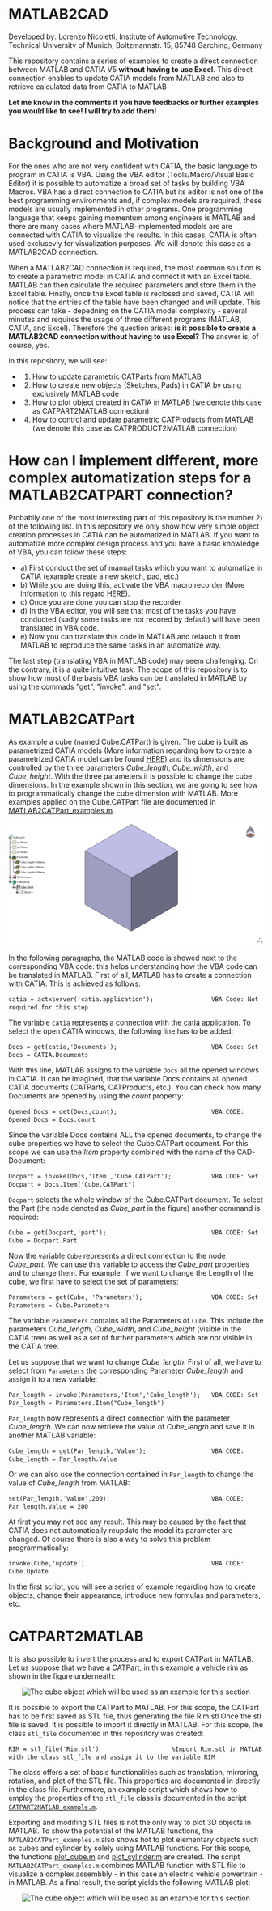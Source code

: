 # MATLAB2CAD
Developed by: Lorenzo Nicoletti, Institute of Automotive Technology, Technical University of Munich, Boltzmannstr. 15, 85748 Garching, Germany

This repository contains a series of examples to create a direct connection between MATLAB and CATIA V5 **without having to use Excel**. This direct connection enables to update CATIA models from MATLAB and also to retrieve calculated data from CATIA to MATLAB

**Let me know in the comments if you have feedbacks or further examples you would like to see! I will try to add them!**

# Background and Motivation
For the ones who are not very confident with CATIA, the basic language to program in CATIA is VBA. Using the VBA editor (Tools/Macro/Visual Basic Editor) it is possible to automatize a broad set of tasks by building VBA Macros. VBA has a direct connection to CATIA but its editor is not one of the best programming environments and, if complex models are required, these models are usually implemented in other programs. One programming language that keeps gaining momentum among engineers is MATLAB and there are many cases where MATLAB-implemented models are are connected with CATIA to visualize the results. In this cases, CATIA is often used exclusevly for visualization purposes. We will denote this case as a MATLAB2CAD connection.

When a MATLAB2CAD connection is required, the most common solution is to create a parametric model in CATIA and connect it with an Excel table. MATLAB can then calculate the required parameters and store them in the Excel table. Finally, once the Excel table is reclosed and saved, CATIA will notice that the entries of the table have been changed and will update. This process can take - depedning on the CATIA model complexity - several minutes and requires the usage of three different programs (MATLAB, CATIA, and Excel). Therefore the question arises:
**is it possible to create a MATLAB2CAD connection without having to use Excel?** The answer is, of course, yes.

In this repository, we will see: 
- 1) How to update parametric CATParts from MATLAB
- 2) How to create new objects (Sketches, Pads) in CATIA by using exclusively MATLAB code
- 3) How to plot object created in CATIA in MATLAB (we denote this case as CATPART2MATLAB connection)
- 4) How to control and update parametric CATProducts from MATLAB (we denote this case as CATPRODUCT2MATLAB connection)

# How can I implement different, more complex automatization steps for a MATLAB2CATPART connection?
Probabily one of the most interesting part of this repository is the number 2) of the following list. In this repository we only show how very simple object creation processes in CATIA can be automatized in MATLAB. If you want to automatize more complex design process and you have a basic knowledge of VBA, you can follow these steps:

- a) First conduct the set of manual tasks which you want to automatize in CATIA (example create a new sketch, pad, etc.)
- b) While you are doing this, activate the VBA macro recorder (More information to this regard [HERE](https://www.youtube.com/watch?v=kKFdi-owlXM)).
- c) Once you are done you can stop the recorder
- d) In the VBA editor, you will see that most of the tasks you have conducted (sadly some tasks are not recored by default) will have been translated in VBA code.
- e) Now you can translate this code in MATLAB and relauch it from MATLAB to reproduce the same tasks in an automatize way.

The last step (translating VBA in MATLAB code) may seem challenging. On the contrary, it is a quite intuitive task. The scope of this repository is to show how most of the basis VBA tasks can be translated in MATLAB by using the commads "get", "invoke", and "set".

# MATLAB2CATPart
As example a cube (named Cube.CATPart) is given. The cube is built as parametrized CATIA models (More information regarding how to create a parametrized CATIA model can be found [HERE](https://grabcad.com/tutorials/parametric-design-in-catia-v5)) and its dimensions are controlled by the three parameters _Cube_length_, _Cube_width_, and _Cube_height_. With the three parameters it is possible to change the cube dimensions. In the example shown in this section, we are going to see how to programmatically change the cube dimension with MATLAB. 
More examples applied on the Cube.CATPart file are documented in [MATLAB2CATPart_examples.m](../01_MATLAB2CATPart/MATLAB2CATPart_examples.m).

<p align="center">
<img src="/04_Pictures/Figure_1.png?raw=true" alt="The cube object which will be used as an example for this section"/>
</p>

In the following paragraphs, the MATLAB code is showed next to the corresponding VBA code: this helps understanding how the VBA code can be translated in MATLAB. First of all, MATLAB has to create a connection with CATIA. This is achieved as follows:
```
catia = actxserver('catia.application');                VBA Code: Not required for this step
```
The variable ```catia``` represents a connection with the catia application. To select the open CATIA windows, the following line has to be added:
```
Docs = get(catia,'Documents');                          VBA Code: Set Docs = CATIA.Documents
```
With this line, MATLAB assigns to the variable ```Docs``` all the opened windows in CATIA. It can be imagined, that the variable Docs contains all opened CATIA documents (CATParts, CATProducts, etc.). You can check how many Documents are opened by using the _count_ property:
```
Opened_Docs = get(Docs,count);                          VBA CODE: Opened_Docs = Docs.count
```
Since the variable Docs contains ALL the opened documents, to change the cube properties we have to select the Cube.CATPart document. For this scope we can use the _Item_ property combined with the name of the CAD- Document:
```
Docpart = invoke(Docs,'Item','Cube.CATPart');           VBA CODE: Set Docpart = Docs.Item("Cube.CATPart")          
```
```Docpart``` selects the whole window of the Cube.CATPart document. To select the Part (the node denoted as _Cube_part_ in the figure) another command is required:
```
Cube = get(Docpart,'part');                             VBA CODE: Set Cube = Docpart.Part
```
Now the variable ```Cube``` represents a direct connection to the node _Cube_part_. We can use this variable to access the _Cube_part_ properties and to change them. For example, if we want to change the Length of the cube, we first have to select the set of parameters:
```
Parameters = get(Cube, 'Parameters');                   VBA CODE: Set Parameters = Cube.Parameters
```
The variable ```Parameters``` contains all the Parameters of ```Cube```. This include the parameters _Cube_length_, _Cube_width_, and _Cube_height_ (visible in the CATIA tree) as well as a set of further parameters which are not visible in the CATIA tree.

Let us suppose that we want to change _Cube_length_. First of all, we have to select from ```Parameters``` the corresponding Parameter _Cube_length_ and assign it to a new variable:
```
Par_length = invoke(Parameters,'Item','Cube_length');   VBA CODE: Set Par_length = Parameters.Item("Cube_length")
```
```Par_length``` now represents a direct connection with the parameter _Cube_length_. We can now retrieve the value of _Cube_length_ and save it in another MATLAB variable:
```
Cube_length = get(Par_length,'Value');                  VBA CODE: Cube_length = Par_length.Value
```
Or we can also use the connection contained in ```Par_length``` to change the value of _Cube_length_ from MATLAB:
```
set(Par_length,'Value',200);                            VBA CODE: Par_length.Value = 200
```
At first you may not see any result. This may be caused by the fact that CATIA does not automatically reupdate the model its parameter are changed. Of course there is also a way to solve this problem programmatically:
```
invoke(Cube,'update')                                   VBA CODE: Cube.Update
```
In the first script, you will see a series of example regarding how to create objects, change their appearance, introduce new formulas and parameters, etc. 

# CATPART2MATLAB
It is also possible to invert the process and to export CATPart in MATLAB. Let us suppose that we have a CATPart, in this example a vehicle rim as shown in the figure underneath:

<p align="center">
<img src="/04_Pictures/Figure_2.png?raw=true" alt="The cube object which will be used as an example for this section"/>
</p>

It is possible to export the CATPart to MATLAB. For this scope, the CATPart has to be first saved as STL file, thus generating the file Rim.stl
Once the stl file is saved, it is possible to import it directly in MATLAB. For this scope, the class ```stl_file``` documented in this repository was created:
```
RIM = stl_file('Rim.stl')                    %Import Rim.stl in MATLAB with the class stl_file and assign it to the variable RIM
```
The class offers a set of basis functionalities such as translation, mirroring, rotation, and plot of the STL file. This properties are documented in directly in the class file. Furthermore, an example script which shows how to employ the properties of the ```stl_file``` class is documented in the script [```CATPART2MATLAB_example.m```](../02_CATPART2MATLAB/CATPART2MATLAB_example.m).

Exporting and modifing STL files is not the only way to plot 3D objects in MATLAB. To show the potential of the MATLAB functions, the ```MATLAB2CATPart_examples.m``` also shows hot to plot elementary objects such as cubes and cylinder by solely using MATLAB functions. For this scope, the functions [plot_cube.m](../02_CATPART2MATLAB/plot_cube.m) and [plot_cylinder.m](../02_CATPART2MATLAB/plot_cylinder.m) are created. The script ```MATLAB2CATPart_examples.m``` combines MATLAB function with STL file to visualize a complex assembbly - in this case an electric vehicle powertrain - in MATLAB. As a final result, the script yields the following MATLAB plot:

<p align="center">
<img src="/04_Pictures/Figure_3.png?raw=true" alt="The cube object which will be used as an example for this section"/>
</p>





